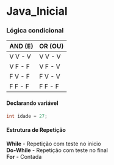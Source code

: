 # Java_Inicial

### Lógica condicional
AND (E)   | OR (OU)   |
--------- | ------    | 
V V - V   | V V - V   |
V F - F   | V F - V   |
F V - F   | F V - V   |
F F - F   | F F - F   |

#### Declarando variável

~~~java
int idade = 27;
~~~

#### Estrutura de Repetição
**While** - Repetição com teste no inicio <br>
**Do-While** - Repetição com teste no final <br>
**For** - Contada <br>
